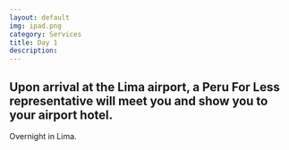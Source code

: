 ```yaml
---
layout: default
img: ipad.png
category: Services
title: Day 1
description: 
---
```

  ## Upon arrival at the Lima airport, a Peru For Less representative will meet you and show you to your airport hotel.
Overnight in Lima.